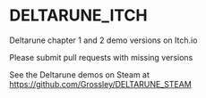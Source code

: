 # DELTARUNE_ITCH
Deltarune chapter 1 and 2 demo versions on Itch.io

Please submit pull requests with missing versions

See the Deltarune demos on Steam at https://github.com/Grossley/DELTARUNE_STEAM
